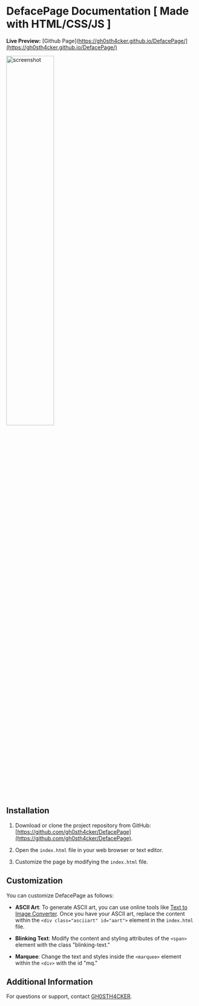 # DefacePage Documentation [ Made with HTML/CSS/JS ]

**Live Preview:** [Github Page](https://gh0sth4cker.github.io/DefacePage/](https://gh0sth4cker.github.io/DefacePage/)

<img src='https://github.com/GH0STH4CKER/DefacePage/assets/62290930/bf169093-8589-48fa-bc56-97524da5449b' alt='screenshot' width="50%">

## Installation

1. Download or clone the project repository from GitHub: [https://github.com/gh0sth4cker/DefacePage](https://github.com/gh0sth4cker/DefacePage).

2. Open the `index.html` file in your web browser or text editor.

3. Customize the page by modifying the `index.html` file.

## Customization

You can customize DefacePage as follows:

- **ASCII Art**: To generate ASCII art, you can use online tools like [Text to Image Converter](https://www.text-image.com/convert/). Once you have your ASCII art, replace the content within the `<div class="asciiart" id="aart">` element in the `index.html` file.

- **Blinking Text**: Modify the content and styling attributes of the `<span>` element with the class "blinking-text."

- **Marquee**: Change the text and styles inside the `<marquee>` element within the `<div>` with the id "mq."

## Additional Information

For questions or support, contact [GH0STH4CKER](https://github.com/gh0sth4cker).

